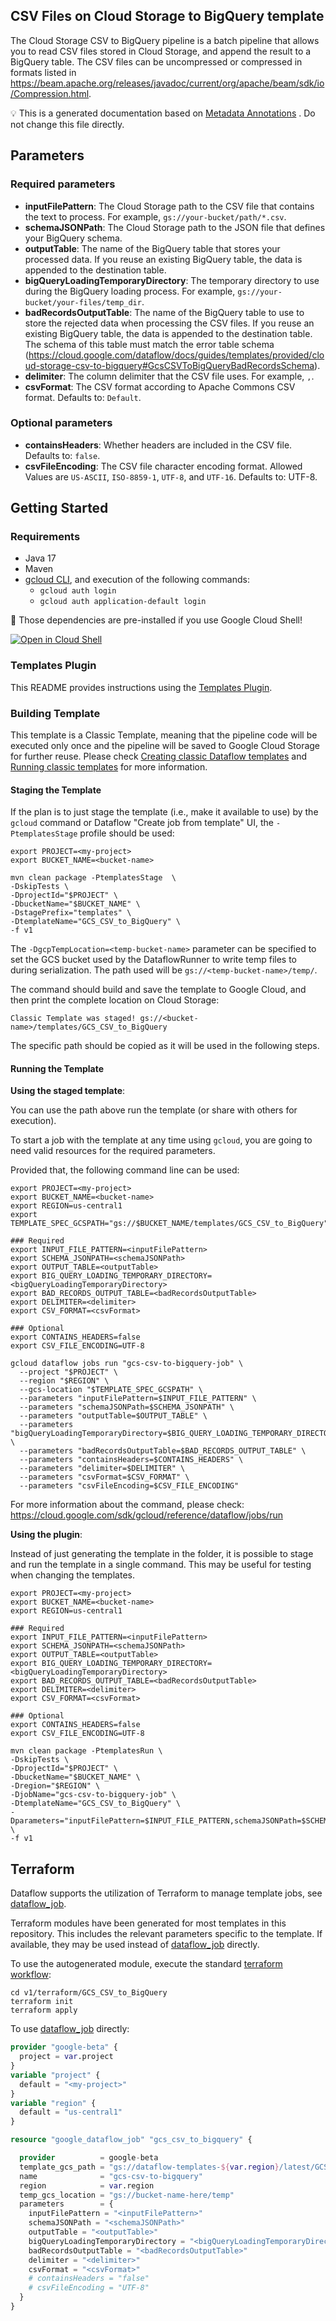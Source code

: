 
CSV Files on Cloud Storage to BigQuery template
---
The Cloud Storage CSV to BigQuery pipeline is a batch pipeline that allows you to
read CSV files stored in Cloud Storage, and append the result to a BigQuery
table. The CSV files can be uncompressed or compressed in formats listed in
https://beam.apache.org/releases/javadoc/current/org/apache/beam/sdk/io/Compression.html.



:bulb: This is a generated documentation based
on [Metadata Annotations](https://github.com/GoogleCloudPlatform/DataflowTemplates#metadata-annotations)
. Do not change this file directly.

## Parameters

### Required parameters

* **inputFilePattern**: The Cloud Storage path to the CSV file that contains the text to process. For example, `gs://your-bucket/path/*.csv`.
* **schemaJSONPath**: The Cloud Storage path to the JSON file that defines your BigQuery schema.
* **outputTable**: The name of the BigQuery table that stores your processed data. If you reuse an existing BigQuery table, the data is appended to the destination table.
* **bigQueryLoadingTemporaryDirectory**: The temporary directory to use during the BigQuery loading process. For example, `gs://your-bucket/your-files/temp_dir`.
* **badRecordsOutputTable**: The name of the BigQuery table to use to store the rejected data when processing the CSV files. If you reuse an existing BigQuery table, the data is appended to the destination table. The schema of this table must match the error table schema (https://cloud.google.com/dataflow/docs/guides/templates/provided/cloud-storage-csv-to-bigquery#GcsCSVToBigQueryBadRecordsSchema).
* **delimiter**: The column delimiter that the CSV file uses. For example, `,`.
* **csvFormat**: The CSV format according to Apache Commons CSV format. Defaults to: `Default`.

### Optional parameters

* **containsHeaders**: Whether headers are included in the CSV file. Defaults to: `false`.
* **csvFileEncoding**: The CSV file character encoding format. Allowed Values are `US-ASCII`, `ISO-8859-1`, `UTF-8`, and `UTF-16`. Defaults to: UTF-8.



## Getting Started

### Requirements

* Java 17
* Maven
* [gcloud CLI](https://cloud.google.com/sdk/gcloud), and execution of the
  following commands:
  * `gcloud auth login`
  * `gcloud auth application-default login`

:star2: Those dependencies are pre-installed if you use Google Cloud Shell!

[![Open in Cloud Shell](http://gstatic.com/cloudssh/images/open-btn.svg)](https://console.cloud.google.com/cloudshell/editor?cloudshell_git_repo=https%3A%2F%2Fgithub.com%2FGoogleCloudPlatform%2FDataflowTemplates.git&cloudshell_open_in_editor=v1/src/main/java/com/google/cloud/teleport/templates/CSVToBigQuery.java)

### Templates Plugin

This README provides instructions using
the [Templates Plugin](https://github.com/GoogleCloudPlatform/DataflowTemplates#templates-plugin).

### Building Template

This template is a Classic Template, meaning that the pipeline code will be
executed only once and the pipeline will be saved to Google Cloud Storage for
further reuse. Please check [Creating classic Dataflow templates](https://cloud.google.com/dataflow/docs/guides/templates/creating-templates)
and [Running classic templates](https://cloud.google.com/dataflow/docs/guides/templates/running-templates)
for more information.

#### Staging the Template

If the plan is to just stage the template (i.e., make it available to use) by
the `gcloud` command or Dataflow "Create job from template" UI,
the `-PtemplatesStage` profile should be used:

```shell
export PROJECT=<my-project>
export BUCKET_NAME=<bucket-name>

mvn clean package -PtemplatesStage  \
-DskipTests \
-DprojectId="$PROJECT" \
-DbucketName="$BUCKET_NAME" \
-DstagePrefix="templates" \
-DtemplateName="GCS_CSV_to_BigQuery" \
-f v1
```

The `-DgcpTempLocation=<temp-bucket-name>` parameter can be specified to set the GCS bucket used by the DataflowRunner to write
temp files to during serialization. The path used will be `gs://<temp-bucket-name>/temp/`.

The command should build and save the template to Google Cloud, and then print
the complete location on Cloud Storage:

```
Classic Template was staged! gs://<bucket-name>/templates/GCS_CSV_to_BigQuery
```

The specific path should be copied as it will be used in the following steps.

#### Running the Template

**Using the staged template**:

You can use the path above run the template (or share with others for execution).

To start a job with the template at any time using `gcloud`, you are going to
need valid resources for the required parameters.

Provided that, the following command line can be used:

```shell
export PROJECT=<my-project>
export BUCKET_NAME=<bucket-name>
export REGION=us-central1
export TEMPLATE_SPEC_GCSPATH="gs://$BUCKET_NAME/templates/GCS_CSV_to_BigQuery"

### Required
export INPUT_FILE_PATTERN=<inputFilePattern>
export SCHEMA_JSONPATH=<schemaJSONPath>
export OUTPUT_TABLE=<outputTable>
export BIG_QUERY_LOADING_TEMPORARY_DIRECTORY=<bigQueryLoadingTemporaryDirectory>
export BAD_RECORDS_OUTPUT_TABLE=<badRecordsOutputTable>
export DELIMITER=<delimiter>
export CSV_FORMAT=<csvFormat>

### Optional
export CONTAINS_HEADERS=false
export CSV_FILE_ENCODING=UTF-8

gcloud dataflow jobs run "gcs-csv-to-bigquery-job" \
  --project "$PROJECT" \
  --region "$REGION" \
  --gcs-location "$TEMPLATE_SPEC_GCSPATH" \
  --parameters "inputFilePattern=$INPUT_FILE_PATTERN" \
  --parameters "schemaJSONPath=$SCHEMA_JSONPATH" \
  --parameters "outputTable=$OUTPUT_TABLE" \
  --parameters "bigQueryLoadingTemporaryDirectory=$BIG_QUERY_LOADING_TEMPORARY_DIRECTORY" \
  --parameters "badRecordsOutputTable=$BAD_RECORDS_OUTPUT_TABLE" \
  --parameters "containsHeaders=$CONTAINS_HEADERS" \
  --parameters "delimiter=$DELIMITER" \
  --parameters "csvFormat=$CSV_FORMAT" \
  --parameters "csvFileEncoding=$CSV_FILE_ENCODING"
```

For more information about the command, please check:
https://cloud.google.com/sdk/gcloud/reference/dataflow/jobs/run


**Using the plugin**:

Instead of just generating the template in the folder, it is possible to stage
and run the template in a single command. This may be useful for testing when
changing the templates.

```shell
export PROJECT=<my-project>
export BUCKET_NAME=<bucket-name>
export REGION=us-central1

### Required
export INPUT_FILE_PATTERN=<inputFilePattern>
export SCHEMA_JSONPATH=<schemaJSONPath>
export OUTPUT_TABLE=<outputTable>
export BIG_QUERY_LOADING_TEMPORARY_DIRECTORY=<bigQueryLoadingTemporaryDirectory>
export BAD_RECORDS_OUTPUT_TABLE=<badRecordsOutputTable>
export DELIMITER=<delimiter>
export CSV_FORMAT=<csvFormat>

### Optional
export CONTAINS_HEADERS=false
export CSV_FILE_ENCODING=UTF-8

mvn clean package -PtemplatesRun \
-DskipTests \
-DprojectId="$PROJECT" \
-DbucketName="$BUCKET_NAME" \
-Dregion="$REGION" \
-DjobName="gcs-csv-to-bigquery-job" \
-DtemplateName="GCS_CSV_to_BigQuery" \
-Dparameters="inputFilePattern=$INPUT_FILE_PATTERN,schemaJSONPath=$SCHEMA_JSONPATH,outputTable=$OUTPUT_TABLE,bigQueryLoadingTemporaryDirectory=$BIG_QUERY_LOADING_TEMPORARY_DIRECTORY,badRecordsOutputTable=$BAD_RECORDS_OUTPUT_TABLE,containsHeaders=$CONTAINS_HEADERS,delimiter=$DELIMITER,csvFormat=$CSV_FORMAT,csvFileEncoding=$CSV_FILE_ENCODING" \
-f v1
```

## Terraform

Dataflow supports the utilization of Terraform to manage template jobs,
see [dataflow_job](https://registry.terraform.io/providers/hashicorp/google/latest/docs/resources/dataflow_job).

Terraform modules have been generated for most templates in this repository. This includes the relevant parameters
specific to the template. If available, they may be used instead of
[dataflow_job](https://registry.terraform.io/providers/hashicorp/google/latest/docs/resources/dataflow_job)
directly.

To use the autogenerated module, execute the standard
[terraform workflow](https://developer.hashicorp.com/terraform/intro/core-workflow):

```shell
cd v1/terraform/GCS_CSV_to_BigQuery
terraform init
terraform apply
```

To use
[dataflow_job](https://registry.terraform.io/providers/hashicorp/google/latest/docs/resources/dataflow_job)
directly:

```terraform
provider "google-beta" {
  project = var.project
}
variable "project" {
  default = "<my-project>"
}
variable "region" {
  default = "us-central1"
}

resource "google_dataflow_job" "gcs_csv_to_bigquery" {

  provider          = google-beta
  template_gcs_path = "gs://dataflow-templates-${var.region}/latest/GCS_CSV_to_BigQuery"
  name              = "gcs-csv-to-bigquery"
  region            = var.region
  temp_gcs_location = "gs://bucket-name-here/temp"
  parameters        = {
    inputFilePattern = "<inputFilePattern>"
    schemaJSONPath = "<schemaJSONPath>"
    outputTable = "<outputTable>"
    bigQueryLoadingTemporaryDirectory = "<bigQueryLoadingTemporaryDirectory>"
    badRecordsOutputTable = "<badRecordsOutputTable>"
    delimiter = "<delimiter>"
    csvFormat = "<csvFormat>"
    # containsHeaders = "false"
    # csvFileEncoding = "UTF-8"
  }
}
```
